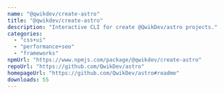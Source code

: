 ```yaml
---
name: "@qwikdev/create-astro"
title: "@qwikdev/create-astro"
description: "Interactive CLI for create @QwikDev/astro projects."
categories:
  - "css+ui"
  - "performance+seo"
  - "frameworks"
npmUrl: "https://www.npmjs.com/package/@qwikdev/create-astro"
repoUrl: "https://github.com/QwikDev/astro"
homepageUrl: "https://github.com/QwikDev/astro#readme"
downloads: 55
---
```

